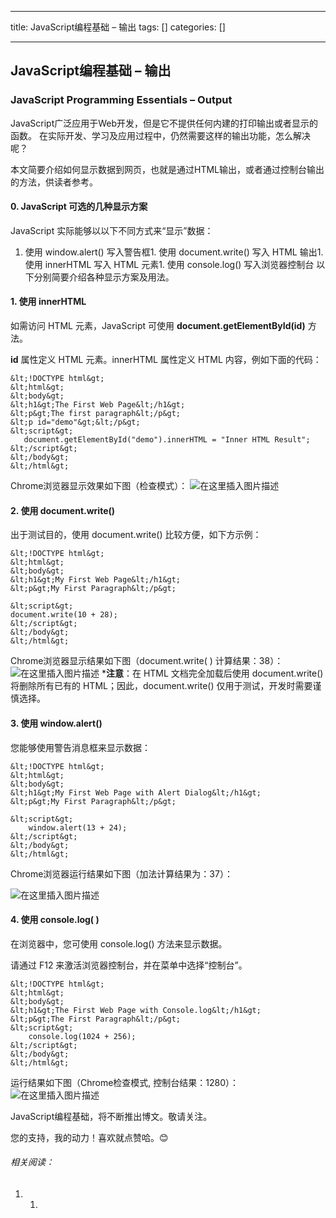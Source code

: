 
--- 
title:  JavaScript编程基础 – 输出 
tags: []
categories: [] 

---
## JavaScript编程基础 – 输出

### JavaScript Programming Essentials – Output

>  
 JavaScript广泛应用于Web开发，但是它不提供任何内建的打印输出或者显示的函数。 在实际开发、学习及应用过程中，仍然需要这样的输出功能，怎么解决呢？ 


本文简要介绍如何显示数据到网页，也就是通过HTML输出，或者通过控制台输出的方法，供读者参考。

#### 0. JavaScript 可选的几种显示方案

JavaScript 实际能够以以下不同方式来“显示”数据：
1. 使用 window.alert() 写入警告框1. 使用 document.write() 写入 HTML 输出1. 使用 innerHTML 写入 HTML 元素1. 使用 console.log() 写入浏览器控制台
以下分别简要介绍各种显示方案及用法。

#### 1. 使用 innerHTML

如需访问 HTML 元素，JavaScript 可使用 **document.getElementById(id)** 方法。

**id** 属性定义 HTML 元素。innerHTML 属性定义 HTML 内容，例如下面的代码：

```
&lt;!DOCTYPE html&gt;
&lt;html&gt;
&lt;body&gt;
&lt;h1&gt;The First Web Page&lt;/h1&gt;
&lt;p&gt;The first paragraph&lt;/p&gt;
&lt;p id="demo"&gt;&lt;/p&gt;
&lt;script&gt;
   document.getElementById("demo").innerHTML = "Inner HTML Result";
&lt;/script&gt;
&lt;/body&gt;
&lt;/html&gt;

```

Chrome浏览器显示效果如下图（检查模式）： <img src="https://img-blog.csdnimg.cn/740bb6b4137f40a49b9b0379fa52e271.png" alt="在这里插入图片描述">

#### 2. 使用 document.write()

出于测试目的，使用 document.write() 比较方便，如下方示例：

```
&lt;!DOCTYPE html&gt;
&lt;html&gt;
&lt;body&gt;
&lt;h1&gt;My First Web Page&lt;/h1&gt;
&lt;p&gt;My First Paragraph&lt;/p&gt;

&lt;script&gt;
document.write(10 + 28);
&lt;/script&gt;
&lt;/body&gt;
&lt;/html&gt;

```

Chrome浏览器显示结果如下图（document.write( ) 计算结果：38）： <img src="https://img-blog.csdnimg.cn/0ed3bb6d93a94e9c9d01b9395ce04001.png" alt="在这里插入图片描述"> ***注意**：在 HTML 文档完全加载后使用 document.write() 将删除所有已有的 HTML；因此，document.write() 仅用于测试，开发时需要谨慎选择。

#### 3. 使用 window.alert()

您能够使用警告消息框来显示数据：

```
&lt;!DOCTYPE html&gt;
&lt;html&gt;
&lt;body&gt;
&lt;h1&gt;My First Web Page with Alert Dialog&lt;/h1&gt;
&lt;p&gt;My First Paragraph&lt;/p&gt;

&lt;script&gt;
	window.alert(13 + 24);
&lt;/script&gt;
&lt;/body&gt;
&lt;/html&gt;

```

Chrome浏览器运行结果如下图（加法计算结果为：37）：

<img src="https://img-blog.csdnimg.cn/228e12df5c08439cb79f061e86c81a8d.png" alt="在这里插入图片描述">

#### 4. 使用 console.log( )

在浏览器中，您可使用 console.log() 方法来显示数据。

请通过 F12 来激活浏览器控制台，并在菜单中选择“控制台”。

```
&lt;!DOCTYPE html&gt;
&lt;html&gt;
&lt;body&gt;
&lt;h1&gt;The First Web Page with Console.log&lt;/h1&gt;
&lt;p&gt;The First Paragraph&lt;/p&gt;
&lt;script&gt;
	console.log(1024 + 256);
&lt;/script&gt;
&lt;/body&gt;
&lt;/html&gt;

```

运行结果如下图（Chrome检查模式, 控制台结果：1280）： <img src="https://img-blog.csdnimg.cn/6cbba6549061497cb46963c1d8776b23.png" alt="在这里插入图片描述">

JavaScript编程基础，将不断推出博文。敬请关注。

您的支持，我的动力！喜欢就点赞哈。😊

###### 相关阅读：
1. 1. 
